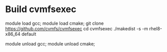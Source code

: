 Build cvmfsexec
===============

module load gcc; module load cmake; 
git clone https://github.com/cvmfs/cvmfsexec
cd cvmfsexec
./makedist -s -m rhel8-x86_64 default

module unload gcc; module unload cmake;


